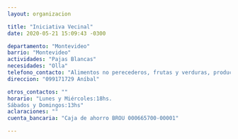 ```yaml
---
layout: organizacion

title: "Iniciativa Vecinal"
date: 2020-05-21 15:09:43 -0300

departamento: "Montevideo"
barrio: "Montevideo"
actividades: "Pajas Blancas"
necesidades: "Olla"
telefono_contacto: "Alimentos no perecederos, frutas y verduras, productos de limpieza"
direccion: "099171729 Aníbal"

otros_contactos: ""
horario: "Lunes y Miércoles:18hs.
Sábados y Domingos:13hs"
aclaraciones: ""
cuenta_bancaria: "Caja de ahorro BROU 000665700-00001"

---
```

